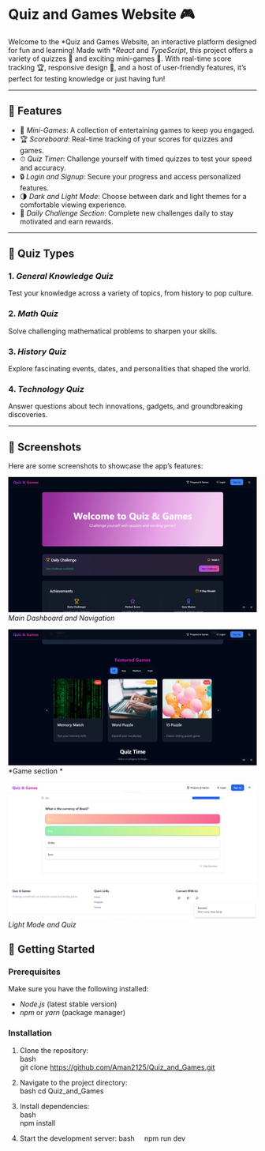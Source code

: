 # Quiz and Games Website 🎮  

Welcome to the *Quiz and Games Website, an interactive platform designed for fun and learning! Made with **React* and *TypeScript*, this project offers a variety of quizzes 🧠 and exciting mini-games 🎲. With real-time score tracking 🏆, responsive design 📱, and a host of user-friendly features, it’s perfect for testing knowledge or just having fun!

---

## 🌟 Features  

- 🎯 *Mini-Games*: A collection of entertaining games to keep you engaged.  
- 🏆 *Scoreboard*: Real-time tracking of your scores for quizzes and games.  
- ⏱ *Quiz Timer*: Challenge yourself with timed quizzes to test your speed and accuracy.  
- 🔒 *Login and Signup*: Secure your progress and access personalized features.  
- 🌗 *Dark and Light Mode*: Choose between dark and light themes for a comfortable viewing experience.  
- 📅 *Daily Challenge Section*: Complete new challenges daily to stay motivated and earn rewards.  

---

## 🧠 Quiz Types  

### 1. *General Knowledge Quiz*  
Test your knowledge across a variety of topics, from history to pop culture.  

### 2. *Math Quiz*  
Solve challenging mathematical problems to sharpen your skills.  

### 3. *History Quiz*  
Explore fascinating events, dates, and personalities that shaped the world.  

### 4. *Technology Quiz*  
Answer questions about tech innovations, gadgets, and groundbreaking discoveries.  

---
## 📸 Screenshots  

Here are some screenshots to showcase the app’s features:

![Screenshot 1](./src/Screenshot%202025-02-02%20135048.png)  
*Main Dashboard and Navigation*

![Screenshot 2](./src/Screenshot%202025-02-02%20135130.png)  
*Game section *

![Screenshot 3](./src/Screenshot%202025-02-02%20135218.png)  
*Light Mode and Quiz*

## 🚀 Getting Started  

### Prerequisites  
Make sure you have the following installed:  
- *Node.js* (latest stable version)  
- *npm* or *yarn* (package manager)  

### Installation  
1. Clone the repository:  
   bash  
   git clone https://github.com/Aman2125/Quiz_and_Games.git  

2. Navigate to the project directory:  
   bash 
   cd Quiz_and_Games  

3. Install dependencies:  
   bash  
   npm install

4. Start the development server:
   bash 
   npm run dev
